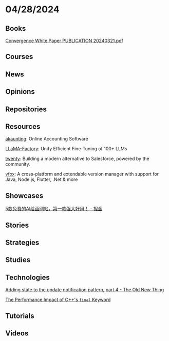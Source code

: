 # 04/28/2024

## Books
[Convergence White Paper PUBLICATION 20240321.pdf](https://assets.arkinvest.com/media-8e522a83-1b23-4d58-a202-792712f8d2d3/ff76349d-7983-4384-899f-a105178f886c/Convergence%20White%20Paper%20PUBLICATION%2020240321.pdf)

## Courses

## News

## Opinions

## Repositories

## Resources
[akaunting](https://github.com/akaunting/akaunting): Online Accounting Software

[LLaMA-Factory](https://github.com/hiyouga/LLaMA-Factory): Unify Efficient Fine-Tuning of 100+ LLMs

[twenty](https://github.com/twentyhq/twenty): Building a modern alternative to Salesforce, powered by the community.

[vfox](https://github.com/version-fox/vfox): A cross-platform and extendable version manager with support for Java, Node.js, Flutter, .Net & more

## Showcases
[​5款免费的AI绘画网站，第一款强大好用！ - 掘金](https://juejin.cn/post/7260386796206129213)

## Stories

## Strategies

## Studies

## Technologies
[Adding state to the update notification pattern, part 4 - The Old New Thing](https://devblogs.microsoft.com/oldnewthing/20240422-00/?p=109693)

[The Performance Impact of C++'s `final` Keyword](https://16bpp.net/blog/post/the-performance-impact-of-cpp-final-keyword/)

## Tutorials

## Videos
